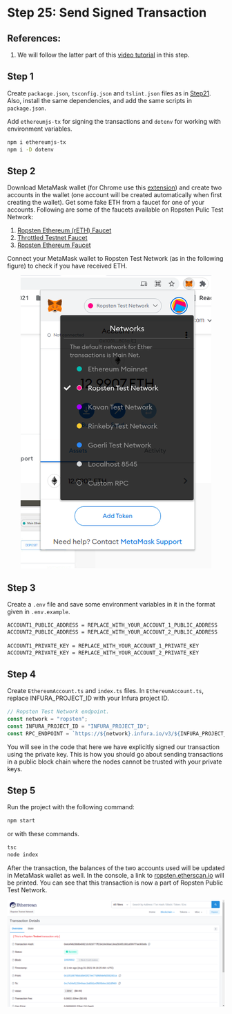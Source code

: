 # Step 25: Send Signed Transaction

## References:

1.  We will follow the latter part of this [video tutorial](https://www.youtube.com/watch?v=uFdjZ-B3GCM&list=PLS5SEs8ZftgXlCGXNfzKdq7nGBcIaVOdN&index=3) in this step.

## Step 1

Create `packacge.json`, `tsconfig.json` and `tslint.json` files as in [Step21](../step21_web3_node_getbalance). Also, install the same dependencies, and add the same scripts in `package.json`.

Add `ethereumjs-tx` for signing the transactions and `dotenv` for working with environment variables.

```bash
npm i ethereumjs-tx
npm i -D dotenv
```

## Step 2

Download MetaMask wallet (for Chrome use this [extension](https://chrome.google.com/webstore/detail/metamask/nkbihfbeogaeaoehlefnkodbefgpgknn)) and create two accounts in the wallet (one account will be created automatically when first creating the wallet). Get some fake ETH from a faucet for one of your accounts. Following are some of the faucets available on Ropsten Pulic Test Network:

1.  [Ropsten Ethereum (rETH) Faucet](https://faucet.dimensions.network/)
2.  [Throttled Testnet Faucet](https://ipfs.io/ipfs/QmVAwVKys271P5EQyEfVSxm7BJDKWt42A2gHvNmxLjZMps/)
3.  [Ropsten Ethereum Faucet](https://faucet.ropsten.be/)

Connect your MetaMask wallet to Ropsten Test Network (as in the following figure) to check if you have received ETH.

<p align="center">
  <img src="./images/changing_network_in_metamask.png" alt="Connecting to Ropsten Network in MetaMask" />
</p>

## Step 3

Create a `.env` file and save some environment variables in it in the format given in `.env.example`.

```
ACCOUNT1_PUBLIC_ADDRESS = REPLACE_WITH_YOUR_ACCOUNT_1_PUBLIC_ADDRESS
ACCOUNT2_PUBLIC_ADDRESS = REPLACE_WITH_YOUR_ACCOUNT_2_PUBLIC_ADDRESS

ACCOUNT1_PRIVATE_KEY = REPLACE_WITH_YOUR_ACCOUNT_1_PRIVATE_KEY
ACCOUNT2_PRIVATE_KEY = REPLACE_WITH_YOUR_ACCOUNT_2_PRIVATE_KEY
```

## Step 4

Create `EthereumAccount.ts` and `index.ts` files. In `EthereumAccount.ts`, replace INFURA_PROJECT_ID with your Infura project ID.

```ts
// Ropsten Test Network endpoint.
const network = "ropsten";
const INFURA_PROJECT_ID = "INFURA_PROJECT_ID";
const RPC_ENDPOINT = `https://${network}.infura.io/v3/${INFURA_PROJECT_ID}`;
```

You will see in the code that here we have explicitly signed our transaction using the private key. This is how you should go about sending transactions in a public block chain where the nodes cannot be trusted with your private keys.

## Step 5

Run the project with the following command:

```bash
npm start
```

or with these commands.

```bash
tsc
node index
```

After the transaction, the balances of the two accounts used will be updated in MetaMask wallet as well. In the console, a link to [ropsten.etherscan.io](https://ropsten.etherscan.io/) will be printed. You can see that this transaction is now a part of Ropsten Public Test Network.

<p align="center">
  <img src="./images/screenshot_of_tx_ropsten.png" alt="Screenshot of Transaction on Ropsten Etherscan" />
</p>
